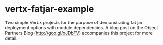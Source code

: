 vertx-fatjar-example
====================
Two simple Vert.x projects for the purpose of demonstrating fat jar deployment options with module dependencies. A blog post on the Object Partners Blog (http://goo.gl/xJDbFV) accompanies this project for more detail.
